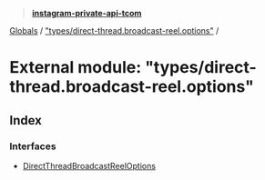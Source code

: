 > **[instagram-private-api-tcom](../README.md)**

[Globals](../README.md) / ["types/direct-thread.broadcast-reel.options"](_types_direct_thread_broadcast_reel_options_.md) /

# External module: "types/direct-thread.broadcast-reel.options"

## Index

### Interfaces

* [DirectThreadBroadcastReelOptions](../interfaces/_types_direct_thread_broadcast_reel_options_.directthreadbroadcastreeloptions.md)